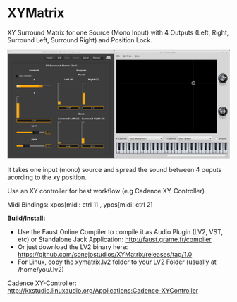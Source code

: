 # XYMatrix
XY Surround Matrix for one Source (Mono Input) with 4 Outputs (Left, Right, Surround Left, Surround Right) and Position Lock.

![screenshot](https://raw.githubusercontent.com/sonejostudios/XYMatrix/master/xy.png "XYMatrix controlled with Cadence XY-Controller")

It takes one input (mono) source and spread the sound between 4 ouputs acording to the xy position.

Use an XY controller for best workflow (e.g Cadence XY-Controller)

Midi Bindings: xpos[midi: ctrl 1] , ypos[midi: ctrl 2]

__Build/Install:__
* Use the Faust Online Compiler to compile it as Audio Plugin (LV2, VST, etc) or Standalone Jack Application: http://faust.grame.fr/compiler
* Or just download the LV2 binary here: https://github.com/sonejostudios/XYMatrix/releases/tag/1.0
* For Linux, copy the xymatrix.lv2 folder to your LV2 Folder (usually at /home/you/.lv2)

Cadence XY-Controller: http://kxstudio.linuxaudio.org/Applications:Cadence-XYController



